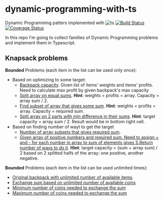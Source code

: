 # dynamic-programming-with-ts
Dynamic Programming patters implemented with ![ts](https://badgen.net/badge/-/TypeScript/blue?icon=typescript&label)
 [![Build Status](https://api.travis-ci.com/Silvochka/dynamic-programming-with-ts.svg?branch=main)](https://travis-ci.com/github/Silvochka/dynamic-programming-with-ts) [![Coverage Status](https://coveralls.io/repos/github/Silvochka/dynamic-programming-with-ts/badge.svg?branch=main)](https://coveralls.io/github/Silvochka/dynamic-programming-with-ts?branch=main)

In this repo I'm going to collect families of Dynamic Programming problems and implement them in Typescript.

## Knapsack problems
**Bounded** Problems (each item in the list can be used only once): 
- Based on optimizing to some target:
  - [Backpack capacity](https://github.com/Silvochka/dynamic-programming-with-ts/blob/main/src/knapsack/backpackCapacity.ts). Given list of items' weights and items' profits. Need to calculate max profit by given backpack's max capacity 
  - [Split array on equal sums](https://github.com/Silvochka/dynamic-programming-with-ts/blob/main/src/knapsack/splitOnEqualSums.ts). **Hint**: weights = profits = array. Capacity = array sum / 2.
  - [Find subset of array that gives some sum](https://github.com/Silvochka/dynamic-programming-with-ts/blob/main/src/knapsack/splitOnGivenSums.ts). **Hint**: weights = profits = array. Capacity = required sum. 
  - [Split array on 2 parts with min difference in their sums](https://github.com/Silvochka/dynamic-programming-with-ts/blob/main/src/knapsack/splitWithMinSumDiff.ts). **Hint**: target capacity = array sum / 2. Result would be in bottom right cell. 
- Based on finding number of wayt to get the target
  - [Number of array subsets that gives required sum](https://github.com/Silvochka/dynamic-programming-with-ts/blob/main/src/knapsack/numberOfSubsetsWithSum.ts).  
  - [Given array of positive numbers and required sum. Need to assign + and - for each number in array to sum of elements gives S.Return number of ways to do it](https://github.com/Silvochka/dynamic-programming-with-ts/blob/main/src/knapsack/numberOfArifmetixEquations.ts). **Hint**: target capacity = (sum + array sum) / 2 based on 2 splitted halfs of the array: one positive, another negative. 

**Bounded** Problems (each item in the list can be used unlimited times): 
- [Original backpack with unlimited number of available items](https://github.com/Silvochka/dynamic-programming-with-ts/blob/main/src/knapsack/unlimitedItemsBackpackCapacity.ts). 
- [Exchange sum based on unlimited number of available coins](https://github.com/Silvochka/dynamic-programming-with-ts/blob/main/src/knapsack/unlimitedCoinChange.ts)
- [Minimum number of coins needed to exchange the sum](https://github.com/Silvochka/dynamic-programming-with-ts/blob/main/src/knapsack/minCoinChange.ts)
- [Maximum number of coins needed to exchange the sum](https://github.com/Silvochka/dynamic-programming-with-ts/blob/main/src/knapsack/maxCoinChange.ts)
